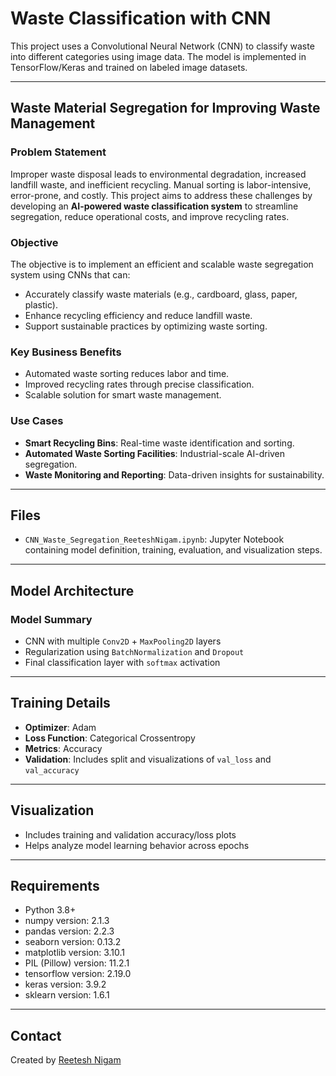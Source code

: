 # **Waste Classification with CNN**

This project uses a Convolutional Neural Network (CNN) to classify waste into different categories using image data. The model is implemented in TensorFlow/Keras and trained on labeled image datasets.

---

##  **Waste Material Segregation for Improving Waste Management**

###  Problem Statement

Improper waste disposal leads to environmental degradation, increased landfill waste, and inefficient recycling. Manual sorting is labor-intensive, error-prone, and costly. This project aims to address these challenges by developing an **AI-powered waste classification system** to streamline segregation, reduce operational costs, and improve recycling rates.

###  Objective

The objective is to implement an efficient and scalable waste segregation system using CNNs that can:

* Accurately classify waste materials (e.g., cardboard, glass, paper, plastic).
* Enhance recycling efficiency and reduce landfill waste.
* Support sustainable practices by optimizing waste sorting.

### Key Business Benefits

* Automated waste sorting reduces labor and time.
* Improved recycling rates through precise classification.
* Scalable solution for smart waste management.

### Use Cases

* **Smart Recycling Bins**: Real-time waste identification and sorting.
* **Automated Waste Sorting Facilities**: Industrial-scale AI-driven segregation.
* **Waste Monitoring and Reporting**: Data-driven insights for sustainability.

---

## Files

* `CNN_Waste_Segregation_ReeteshNigam.ipynb`: Jupyter Notebook containing model definition, training, evaluation, and visualization steps.

---

## Model Architecture

### Model Summary

* CNN with multiple `Conv2D` + `MaxPooling2D` layers
* Regularization using `BatchNormalization` and `Dropout`
* Final classification layer with `softmax` activation

---

## Training Details

* **Optimizer**: Adam
* **Loss Function**: Categorical Crossentropy
* **Metrics**: Accuracy
* **Validation**: Includes split and visualizations of `val_loss` and `val_accuracy`

---

## Visualization

* Includes training and validation accuracy/loss plots
* Helps analyze model learning behavior across epochs

---

## Requirements

* Python 3.8+
* numpy version: 2.1.3
* pandas version: 2.2.3
* seaborn version: 0.13.2
* matplotlib version: 3.10.1
* PIL (Pillow) version: 11.2.1
* tensorflow version: 2.19.0
* keras version: 3.9.2
* sklearn version: 1.6.1

---

## Contact

Created by [Reetesh Nigam](https://github.com/nigamreetesh84)


